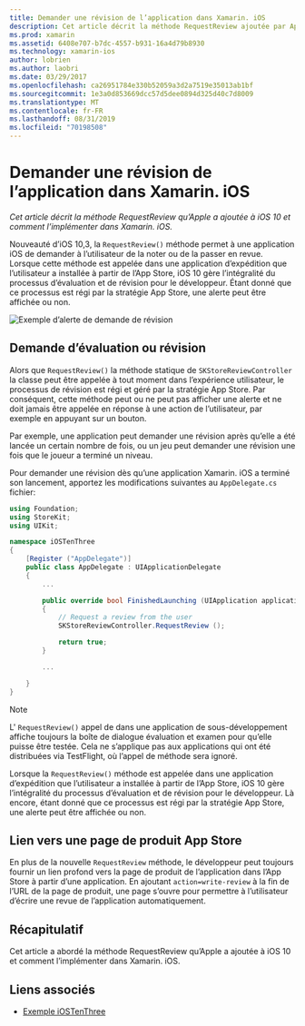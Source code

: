 ```yaml
---
title: Demander une révision de l’application dans Xamarin. iOS
description: Cet article décrit la méthode RequestReview ajoutée par Apple à iOS 10 et explique comment l’implémenter dans Xamarin. iOS.
ms.prod: xamarin
ms.assetid: 6408e707-b7dc-4557-b931-16a4d79b8930
ms.technology: xamarin-ios
author: lobrien
ms.author: laobri
ms.date: 03/29/2017
ms.openlocfilehash: ca26951784e330b52059a3d2a7519e35013ab1bf
ms.sourcegitcommit: 1e3a0d853669dcc57d5dee0894d325d40c7d8009
ms.translationtype: MT
ms.contentlocale: fr-FR
ms.lasthandoff: 08/31/2019
ms.locfileid: "70198508"
---
```

# <a name="request-app-review-in-xamarinios"></a>Demander une révision de l’application dans Xamarin. iOS

_Cet article décrit la méthode RequestReview qu’Apple a ajoutée à iOS 10 et comment l’implémenter dans Xamarin. iOS._

Nouveauté d’iOS 10,3, la `RequestReview()` méthode permet à une application iOS de demander à l’utilisateur de la noter ou de la passer en revue. Lorsque cette méthode est appelée dans une application d’expédition que l’utilisateur a installée à partir de l’App Store, iOS 10 gère l’intégralité du processus d’évaluation et de révision pour le développeur. Étant donné que ce processus est régi par la stratégie App Store, une alerte peut être affichée ou non.

![](request-app-review-images/review01.png "Exemple d’alerte de demande de révision")

## <a name="requesting-a-rating-or-review"></a>Demande d’évaluation ou révision

Alors que `RequestReview()` la méthode statique de `SKStoreReviewController` la classe peut être appelée à tout moment dans l’expérience utilisateur, le processus de révision est régi et géré par la stratégie App Store. Par conséquent, cette méthode peut ou ne peut pas afficher une alerte et ne doit jamais être appelée en réponse à une action de l’utilisateur, par exemple en appuyant sur un bouton.

Par exemple, une application peut demander une révision après qu’elle a été lancée un certain nombre de fois, ou un jeu peut demander une révision une fois que le joueur a terminé un niveau.

Pour demander une révision dès qu’une application Xamarin. iOS a terminé son lancement, apportez les modifications suivantes au `AppDelegate.cs` fichier:

```csharp
using Foundation;
using StoreKit;
using UIKit;

namespace iOSTenThree
{
    [Register ("AppDelegate")]
    public class AppDelegate : UIApplicationDelegate
    {
        ...

        public override bool FinishedLaunching (UIApplication application, NSDictionary launchOptions)
        {
            // Request a review from the user
            SKStoreReviewController.RequestReview ();

            return true;
        }

        ...

    }
}
```

> [!NOTE]
> L' `RequestReview()` appel de dans une application de sous-développement affiche toujours la boîte de dialogue évaluation et examen pour qu’elle puisse être testée. Cela ne s’applique pas aux applications qui ont été distribuées via TestFlight, où l’appel de méthode sera ignoré.

Lorsque la `RequestReview()` méthode est appelée dans une application d’expédition que l’utilisateur a installée à partir de l’App Store, iOS 10 gère l’intégralité du processus d’évaluation et de révision pour le développeur. Là encore, étant donné que ce processus est régi par la stratégie App Store, une alerte peut être affichée ou non.

## <a name="linking-to-an-app-store-product-page"></a>Lien vers une page de produit App Store 

En plus de la nouvelle `RequestReview` méthode, le développeur peut toujours fournir un lien profond vers la page de produit de l’application dans l’App Store à partir d’une application. En ajoutant `action=write-review` à la fin de l’URL de la page de produit, une page s’ouvre pour permettre à l’utilisateur d’écrire une revue de l’application automatiquement. 

## <a name="summary"></a>Récapitulatif

Cet article a abordé la méthode RequestReview qu’Apple a ajoutée à iOS 10 et comment l’implémenter dans Xamarin. iOS.



## <a name="related-links"></a>Liens associés

- [Exemple iOSTenThree](https://docs.microsoft.com/samples/xamarin/ios-samples/ios10-iostenthree/)

